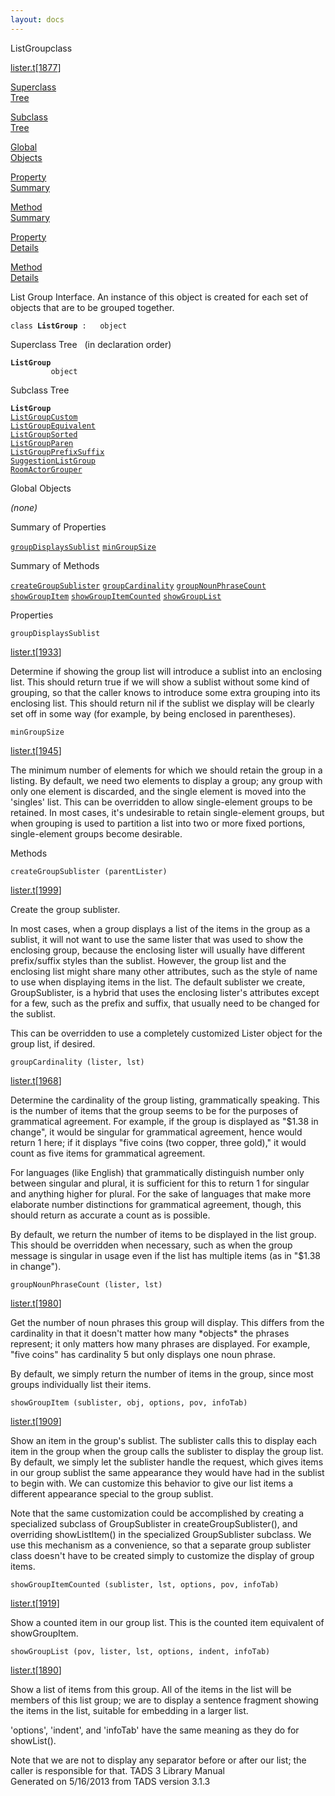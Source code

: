 ```yaml
---
layout: docs
---
```

<span class="title">ListGroup</span><span class="type">class</span>

[lister.t](../file/lister.t.html)\[[1877](../source/lister.t.html#1877)\]

[Superclass  
Tree](#_SuperClassTree_)

[Subclass  
Tree](#_SubClassTree_)

[Global  
Objects](#_ObjectSummary_)

[Property  
Summary](#_PropSummary_)

[Method  
Summary](#_MethodSummary_)

[Property  
Details](#_Properties_)

[Method  
Details](#_Methods_)



List Group Interface. An instance of this object is created for each set
of objects that are to be grouped together.

`class `**`ListGroup`**` :   object`



<span id="_SuperClassTree_"></span>



<span class="hdln">Superclass Tree</span>   (in declaration order)



**`ListGroup`**  
`         object`  
<span id="_SubClassTree_"></span>



<span class="hdln">Subclass Tree</span>  



**`ListGroup`**  
[`ListGroupCustom`](../object/ListGroupCustom.html)  
[`ListGroupEquivalent`](../object/ListGroupEquivalent.html)  
[`ListGroupSorted`](../object/ListGroupSorted.html)  
[`ListGroupParen`](../object/ListGroupParen.html)  
[`ListGroupPrefixSuffix`](../object/ListGroupPrefixSuffix.html)  
[`SuggestionListGroup`](../object/SuggestionListGroup.html)  
[`RoomActorGrouper`](../object/RoomActorGrouper.html)  
<span id="_ObjectSummary_"></span>



<span class="hdln">Global Objects</span>  



*(none)* <span id="_PropSummary_"></span>



<span class="hdln">Summary of Properties</span>  



[`groupDisplaysSublist`](#groupDisplaysSublist) [`minGroupSize`](#minGroupSize)

<span id="_MethodSummary_"></span>



<span class="hdln">Summary of Methods</span>  



[`createGroupSublister`](#createGroupSublister) [`groupCardinality`](#groupCardinality) [`groupNounPhraseCount`](#groupNounPhraseCount) [`showGroupItem`](#showGroupItem) [`showGroupItemCounted`](#showGroupItemCounted) [`showGroupList`](#showGroupList)

<span id="_Properties_"></span>



<span class="hdln">Properties</span>  



<span id="groupDisplaysSublist"></span>

`groupDisplaysSublist`

[lister.t](../file/lister.t.html)\[[1933](../source/lister.t.html#1933)\]



Determine if showing the group list will introduce a sublist into an
enclosing list. This should return true if we will show a sublist
without some kind of grouping, so that the caller knows to introduce
some extra grouping into its enclosing list. This should return nil if
the sublist we display will be clearly set off in some way (for example,
by being enclosed in parentheses).



<span id="minGroupSize"></span>

`minGroupSize`

[lister.t](../file/lister.t.html)\[[1945](../source/lister.t.html#1945)\]



The minimum number of elements for which we should retain the group in a
listing. By default, we need two elements to display a group; any group
with only one element is discarded, and the single element is moved into
the 'singles' list. This can be overridden to allow single-element
groups to be retained. In most cases, it's undesirable to retain
single-element groups, but when grouping is used to partition a list
into two or more fixed portions, single-element groups become desirable.



<span id="_Methods_"></span>



<span class="hdln">Methods</span>  



<span id="createGroupSublister"></span>

`createGroupSublister (parentLister)`

[lister.t](../file/lister.t.html)\[[1999](../source/lister.t.html#1999)\]



Create the group sublister.

In most cases, when a group displays a list of the items in the group as
a sublist, it will not want to use the same lister that was used to show
the enclosing group, because the enclosing lister will usually have
different prefix/suffix styles than the sublist. However, the group list
and the enclosing list might share many other attributes, such as the
style of name to use when displaying items in the list. The default
sublister we create, GroupSublister, is a hybrid that uses the enclosing
lister's attributes except for a few, such as the prefix and suffix,
that usually need to be changed for the sublist.

This can be overridden to use a completely customized Lister object for
the group list, if desired.



<span id="groupCardinality"></span>

`groupCardinality (lister, lst)`

[lister.t](../file/lister.t.html)\[[1968](../source/lister.t.html#1968)\]



Determine the cardinality of the group listing, grammatically speaking.
This is the number of items that the group seems to be for the purposes
of grammatical agreement. For example, if the group is displayed as
"\$1.38 in change", it would be singular for grammatical agreement,
hence would return 1 here; if it displays "five coins (two copper, three
gold)," it would count as five items for grammatical agreement.

For languages (like English) that grammatically distinguish number only
between singular and plural, it is sufficient for this to return 1 for
singular and anything higher for plural. For the sake of languages that
make more elaborate number distinctions for grammatical agreement,
though, this should return as accurate a count as is possible.

By default, we return the number of items to be displayed in the list
group. This should be overridden when necessary, such as when the group
message is singular in usage even if the list has multiple items (as in
"\$1.38 in change").



<span id="groupNounPhraseCount"></span>

`groupNounPhraseCount (lister, lst)`

[lister.t](../file/lister.t.html)\[[1980](../source/lister.t.html#1980)\]



Get the number of noun phrases this group will display. This differs
from the cardinality in that it doesn't matter how many \*objects\* the
phrases represent; it only matters how many phrases are displayed. For
example, "five coins" has cardinality 5 but only displays one noun
phrase.

By default, we simply return the number of items in the group, since
most groups individually list their items.



<span id="showGroupItem"></span>

`showGroupItem (sublister, obj, options, pov, infoTab)`

[lister.t](../file/lister.t.html)\[[1909](../source/lister.t.html#1909)\]



Show an item in the group's sublist. The sublister calls this to display
each item in the group when the group calls the sublister to display the
group list. By default, we simply let the sublister handle the request,
which gives items in our group sublist the same appearance they would
have had in the sublist to begin with. We can customize this behavior to
give our list items a different appearance special to the group sublist.

Note that the same customization could be accomplished by creating a
specialized subclass of GroupSublister in createGroupSublister(), and
overriding showListItem() in the specialized GroupSublister subclass. We
use this mechanism as a convenience, so that a separate group sublister
class doesn't have to be created simply to customize the display of
group items.



<span id="showGroupItemCounted"></span>

`showGroupItemCounted (sublister, lst, options, pov, infoTab)`

[lister.t](../file/lister.t.html)\[[1919](../source/lister.t.html#1919)\]



Show a counted item in our group list. This is the counted item
equivalent of showGroupItem.



<span id="showGroupList"></span>

`showGroupList (pov, lister, lst, options, indent, infoTab)`

[lister.t](../file/lister.t.html)\[[1890](../source/lister.t.html#1890)\]



Show a list of items from this group. All of the items in the list will
be members of this list group; we are to display a sentence fragment
showing the items in the list, suitable for embedding in a larger list.

'options', 'indent', and 'infoTab' have the same meaning as they do for
showList().

Note that we are not to display any separator before or after our list;
the caller is responsible for that.
TADS 3 Library Manual  
Generated on 5/16/2013 from TADS version 3.1.3


